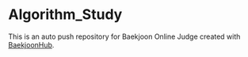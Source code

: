 # Algorithm_Study
This is an auto push repository for Baekjoon Online Judge created with [BaekjoonHub](https://github.com/BaekjoonHub/BaekjoonHub).
